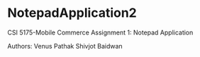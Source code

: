 # NotepadApplication2
CSI 5175-Mobile Commerce Assignment 1: Notepad Application

Authors: 
Venus Pathak
Shivjot Baidwan
